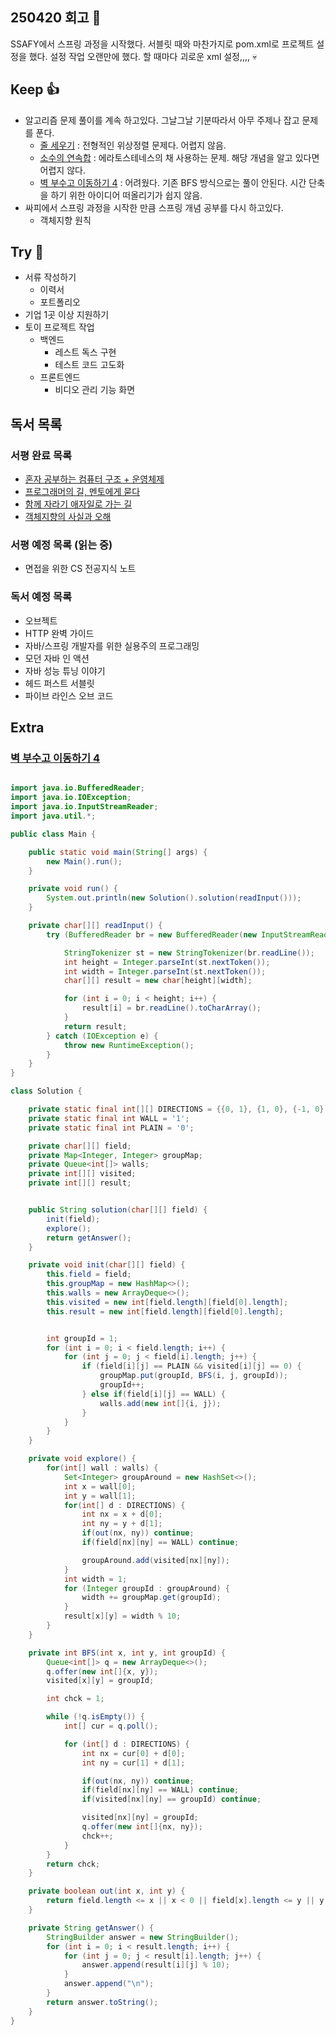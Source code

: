 ## 250420 회고 💬
SSAFY에서 스프링 과정을 시작했다. 서블릿 때와 마찬가지로 pom.xml로 프로젝트 설정을 했다. 설정 작업 오랜만에 했다. 할 때마다 괴로운 xml 설정,,,, 💀

## Keep 👍
- 알고리즘 문제 풀이를 계속 하고있다. 그날그날 기분따라서 아무 주제나 잡고 문제를 푼다. 
	- [줄 세우기](https://www.acmicpc.net/problem/2252) : 전형적인 위상정렬 문제다. 어렵지 않음. 
	- [소수의 연속합](https://www.acmicpc.net/problem/1644) : 에라토스테네스의 채 사용하는 문제. 해당 개념을 알고 있다면 어렵지 않다.
	- [벽 부수고 이동하기 4](https://www.acmicpc.net/problem/16946) : 어려웠다. 기존 BFS 방식으로는 풀이 안된다. 시간 단축을 하기 위한 아이디어 떠올리기가 쉽지 않음.
- 싸피에서 스프링 과정을 시작한 만큼 스프링 개념 공부를 다시 하고있다.
	- 객체지향 원칙
## Try 🧚
- 서류 작성하기
	- 이력서
	- 포트폴리오
- 기업 1곳 이상 지원하기
- 토이 프로젝트 작업
	- 백엔드
		- 레스트 독스 구현
		- 테스트 코드 고도화
	- 프론트엔드
		- 비디오 관리 기능 화면

## 독서 목록

### 서평 완료 목록
- [혼자 공부하는 컴퓨터 구조 + 운영체제](https://velog.io/@regular_jk_kim/혼자-공부하는-컴퓨터-구조-운영체제-를-읽고)
- [프로그래머의 길, 멘토에게 묻다](https://velog.io/@regular_jk_kim/프로그래머의-길-멘토에게-묻다-를-읽고-24jpq345)
- [함께 자라기 애자일로 가는 길](https://velog.io/@regular_jk_kim/함께-자라기-를-읽고)
- [객체지향의 사실과 오해](https://velog.io/@regular_jk_kim/객체지향의-사실과-오해-를-읽고)

###  서평 예정 목록 (읽는 중) 
- 면접을 위한 CS 전공지식 노트

### 독서 예정 목록
- 오브젝트
- HTTP 완벽 가이드
- 자바/스프링 개발자를 위한 실용주의 프로그래밍
- 모던 자바 인 액션
- 자바 성능 튜닝 이야기 
- 헤드 퍼스트 서블릿
- 파이브 라인스 오브 코드

## Extra
### [벽 부수고 이동하기 4](https://www.acmicpc.net/problem/16946)

```java

import java.io.BufferedReader;
import java.io.IOException;
import java.io.InputStreamReader;
import java.util.*;

public class Main {

	public static void main(String[] args) {
		new Main().run();
	}

	private void run() {
		System.out.println(new Solution().solution(readInput()));
	}

	private char[][] readInput() {
		try (BufferedReader br = new BufferedReader(new InputStreamReader(System.in))) {

			StringTokenizer st = new StringTokenizer(br.readLine());
			int height = Integer.parseInt(st.nextToken());
			int width = Integer.parseInt(st.nextToken());
			char[][] result = new char[height][width];

			for (int i = 0; i < height; i++) {
				result[i] = br.readLine().toCharArray();
			}
			return result;
		} catch (IOException e) {
			throw new RuntimeException();
		}
	}
}

class Solution {

	private static final int[][] DIRECTIONS = {{0, 1}, {1, 0}, {-1, 0}, {0, -1}};
	private static final int WALL = '1';
	private static final int PLAIN = '0';

	private char[][] field;
	private Map<Integer, Integer> groupMap;
	private Queue<int[]> walls;
	private int[][] visited;
	private int[][] result;


	public String solution(char[][] field) {
		init(field);
		explore();
		return getAnswer();
	}

	private void init(char[][] field) {
		this.field = field;
		this.groupMap = new HashMap<>();
		this.walls = new ArrayDeque<>();
		this.visited = new int[field.length][field[0].length];
		this.result = new int[field.length][field[0].length];


		int groupId = 1;
		for (int i = 0; i < field.length; i++) {
			for (int j = 0; j < field[i].length; j++) {
				if (field[i][j] == PLAIN && visited[i][j] == 0) {
					groupMap.put(groupId, BFS(i, j, groupId));
					groupId++;
				} else if(field[i][j] == WALL) {
					walls.add(new int[]{i, j});
				}
			}
		}
	}

	private void explore() {
		for(int[] wall : walls) {
			Set<Integer> groupAround = new HashSet<>();
			int x = wall[0];
			int y = wall[1];
			for(int[] d : DIRECTIONS) {
				int nx = x + d[0];
				int ny = y + d[1];
				if(out(nx, ny)) continue;
				if(field[nx][ny] == WALL) continue;

				groupAround.add(visited[nx][ny]);
			}
			int width = 1;
			for (Integer groupId : groupAround) {
				width += groupMap.get(groupId);
			}
			result[x][y] = width % 10;
		}
	}

	private int BFS(int x, int y, int groupId) {
		Queue<int[]> q = new ArrayDeque<>();
		q.offer(new int[]{x, y});
		visited[x][y] = groupId;

		int chck = 1;

		while (!q.isEmpty()) {
			int[] cur = q.poll();

			for (int[] d : DIRECTIONS) {
				int nx = cur[0] + d[0];
				int ny = cur[1] + d[1];

				if(out(nx, ny)) continue;
				if(field[nx][ny] == WALL) continue;
				if(visited[nx][ny] == groupId) continue;

				visited[nx][ny] = groupId;
				q.offer(new int[]{nx, ny});
				chck++;
			}
		}
		return chck;
	}

	private boolean out(int x, int y) {
		return field.length <= x || x < 0 || field[x].length <= y || y < 0;
	}

	private String getAnswer() {
		StringBuilder answer = new StringBuilder();
		for (int i = 0; i < result.length; i++) {
			for (int j = 0; j < result[i].length; j++) {
				answer.append(result[i][j] % 10);
			}
			answer.append("\n");
		}
		return answer.toString();
	}
}
```